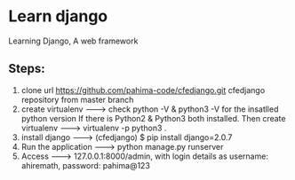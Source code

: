 # Learn django
Learning Django, A web framework

## Steps:
1. clone url https://github.com/pahima-code/cfedjango.git cfedjango repository from master branch
2. create virtualenv ---> check python -V & python3 -V for the insatlled python version
		If there is Python2 & Python3 both installed.
			Then create virtualenv ---> virtualenv -p python3 .
3. install django ---> (cfedjango) $ pip install django=2.0.7
4. Run the application ---> python manage.py runserver
5. Access ---> 127.0.0.1:8000/admin, with login details as username: ahiremath, password: pahima@123
